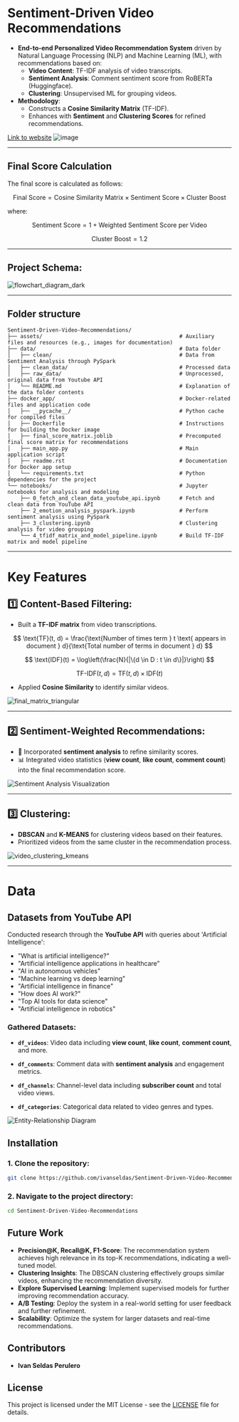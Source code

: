 # **Sentiment-Driven Video Recommendations**

- **End-to-end Personalized Video Recommendation System** driven by Natural Language Processing (NLP) and Machine Learning (ML), with recommendations based on:
    - **Video Content**: TF-IDF analysis of video transcripts.
    - **Sentiment Analysis**: Comment sentiment score from RoBERTa (Huggingface).
    - **Clustering**: Unsupervised ML for grouping videos.
- **Methodology**:
    - Constructs a **Cosine Similarity Matrix** (TF-IDF).
    - Enhances with **Sentiment** and **Clustering Scores** for refined recommendations.

[Link to website](https://video-recommendation-project-321465604500.us-central1.run.app/)
![image](https://github.com/user-attachments/assets/0748f0fc-5b27-4dce-8abf-ca0e094932be)

---

## Final Score Calculation

The final score is calculated as follows:

$$
\text{Final Score} = \text{Cosine Similarity Matrix} \times \text{Sentiment Score} \times \text{Cluster Boost}
$$

where:

$$
\text{Sentiment Score} = 1 + \text{Weighted Sentiment Score per Video}
$$

$$
\text{Cluster Boost} = 1.2
$$


---

## **Project Schema**:

![flowchart_diagram_dark](https://github.com/user-attachments/assets/547f55b6-96f5-4e37-8ca7-794ba83e1192)

---

## Folder structure

```
Sentiment-Driven-Video-Recommendations/
├── assets/                                           # Auxiliary files and resources (e.g., images for documentation)
├── data/                                             # Data folder
│   ├── clean/                                        # Data from Sentiment Analysis through PySpark
│   ├── clean_data/                                   # Processed data 
│   ├── raw_data/                                     # Unprocessed, original data from Youtube API
│   └── README.md                                     # Explanation of the data folder contents
├── docker_app/                                       # Docker-related files and application code
│   ├── __pycache__/                                  # Python cache for compiled files
│   ├── Dockerfile                                    # Instructions for building the Docker image
│   ├── final_score_matrix.joblib                     # Precomputed final score matrix for recommendations
│   ├── main_app.py                                   # Main application script
│   ├── readme.rst                                    # Documentation for Docker app setup
│   └── requirements.txt                              # Python dependencies for the project
└── notebooks/                                        # Jupyter notebooks for analysis and modeling
    ├── 0_fetch_and_clean_data_youtube_api.ipynb      # Fetch and clean data from YouTube API
    ├── 2_emotion_analysis_pyspark.ipynb              # Perform sentiment analysis using PySpark
    ├── 3_clustering.ipynb                            # Clustering analysis for video grouping
    └── 4_tfidf_matrix_and_model_pipeline.ipynb       # Build TF-IDF matrix and model pipeline

```

-----------------------------------------------------------------------------------------------------------------

# **Key Features**

## 1️⃣ **Content-Based Filtering**:
- Built a **TF-IDF matrix** from video transcriptions.

$$
\text{TF}(t, d) = \frac{\text{Number of times term } t \text{ appears in document } d}{\text{Total number of terms in document } d}
$$

$$
\text{IDF}(t) = \log\left(\frac{N}{|\{d \in D : t \in d\}|}\right)
$$

$$
\text{TF-IDF}(t, d) = \text{TF}(t, d) \times \text{IDF}(t)
$$

- Applied **Cosine Similarity** to identify similar videos.

![final_matrix_triangular](https://github.com/user-attachments/assets/4ee7631b-35e5-418f-a0c0-457ec3967f53)

---

## 2️⃣ **Sentiment-Weighted Recommendations**:
- 💬 Incorporated **sentiment analysis** to refine similarity scores.
- 📊 Integrated video statistics (**view count**, **like count**, **comment count**) into the final recommendation score.

![Sentiment Analysis Visualization](https://github.com/user-attachments/assets/eb5ca8a8-dc43-4d39-9340-dfd4f85da648)

---

## 3️⃣ **Clustering**:
- **DBSCAN** and **K-MEANS** for clustering videos based on their features.
- Prioritized videos from the same cluster in the recommendation process.

![video_clustering_kmeans](https://github.com/user-attachments/assets/fc4c6798-96c8-43d6-a216-313b148df6b6)

---

# **Data**

## **Datasets from YouTube API**
Conducted research through the **YouTube API** with queries about 'Artificial Intelligence':

- "What is artificial intelligence?"
- "Artificial intelligence applications in healthcare"
- "AI in autonomous vehicles"
- "Machine learning vs deep learning"
- "Artificial intelligence in finance"
- "How does AI work?"
- "Top AI tools for data science"
- "Artificial intelligence in robotics"

### **Gathered Datasets:**

- **`df_videos`**: Video data including **view count**, **like count**, **comment count**, and more.
  
- **`df_comments`**: Comment data with **sentiment analysis** and engagement metrics.

- **`df_channels`**: Channel-level data including **subscriber count** and total video views.
  
- **`df_categories`**: Categorical data related to video genres and types.

![Entity-Relationship Diagram](https://github.com/user-attachments/assets/072ef07f-c14f-4c7e-95df-4c159d9da5ab)

## Installation

### 1. Clone the repository:
```bash
git clone https://github.com/ivanseldas/Sentiment-Driven-Video-Recommendations.git
```

### 2. Navigate to the project directory:
```bash
cd Sentiment-Driven-Video-Recommendations
```

## Future Work

- **Precision@K, Recall@K, F1-Score**: The recommendation system achieves high relevance in its top-K recommendations, indicating a well-tuned model.
- **Clustering Insights**: The DBSCAN clustering effectively groups similar videos, enhancing the recommendation diversity.
- **Explore Supervised Learning**: Implement supervised models for further improving recommendation accuracy.
- **A/B Testing**: Deploy the system in a real-world setting for user feedback and further refinement.
- **Scalability**: Optimize the system for larger datasets and real-time recommendations.

## Contributors

- **Ivan Seldas Perulero**

## License

This project is licensed under the MIT License - see the [LICENSE](./LICENSE) file for details.
